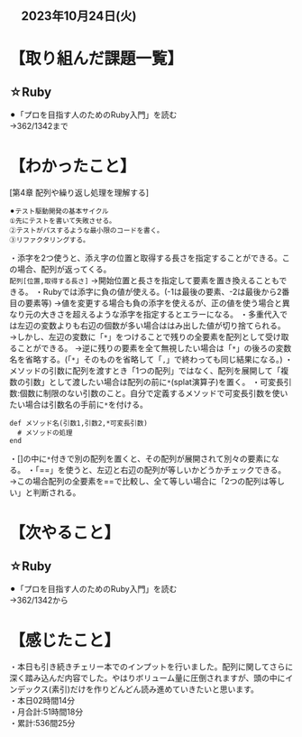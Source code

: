 ## 　2023年10月24日(火)
# 【取り組んだ課題一覧】
## ☆Ruby
⚫︎「プロを目指す人のためのRuby入門」を読む<br>
→362/1342まで<br>
# 【わかったこと】
[第4章 配列や繰り返し処理を理解する]<br>
```
⚫︎テスト駆動開発の基本サイクル
①先にテストを書いて失敗させる。
②テストがパスするような最小限のコードを書く。
③リファクタリングする。
```
・添字を2つ使うと、添え字の位置と取得する長さを指定することができる。この場合、配列が返ってくる。<br>
`配列[位置,取得する長さ]`
→開始位置と長さを指定して要素を置き換えることもできる。
・Rubyでは添字に負の値が使える。(-1は最後の要素、-2は最後から2番目の要素等)
→値を変更する場合も負の添字を使えるが、正の値を使う場合と異なり元の大きさを超えるような添字を指定するとエラーになる。
・多重代入では左辺の変数よりも右辺の個数が多い場合ははみ出した値が切り捨てられる。
→しかし、左辺の変数に「`*`」をつけることで残りの全要素を配列として受け取ることができる。
→逆に残りの要素を全て無視したい場合は「`*`」の後ろの変数名を省略する。(「`*`」そのものを省略して「`,`」で終わっても同じ結果になる。)
・メソッドの引数に配列を渡すとき「1つの配列」ではなく、配列を展開して「複数の引数」として渡したい場合は配列の前に`*`(splat演算子)を置く。
・可変長引数:個数に制限のない引数のこと。自分で定義するメソッドで可変長引数を使いたい場合は引数名の手前に`*`を付ける。
```
def メソッド名(引数1,引数2,*可変長引数)
  # メソッドの処理
end
```
・[]の中に`*`付きで別の配列を置くと、その配列が展開されて別々の要素になる。
・「==」を使うと、左辺と右辺の配列が等しいかどうかチェックできる。
→この場合配列の全要素を==で比較し、全て等しい場合に「2つの配列は等しい」と判断される。

# 【次やること】
## ☆Ruby
⚫︎「プロを目指す人のためのRuby入門」を読む<br>
→362/1342から<br>
# 【感じたこと】
・本日も引き続きチェリー本でのインプットを行いました。配列に関してさらに深く踏み込んだ内容でした。やはりボリューム量に圧倒されますが、頭の中にインデックス(素引)だけを作りどんどん読み進めていきたいと思います。<br>
・本日02時間14分<br>
・月合計:51時間18分<br>
・累計:536間25分<br>
